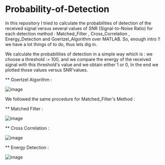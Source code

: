 # Probability-of-Detection

In this repository I tried to calculate the probabilities of detection of the received signal versus several values of SNR (Signal-to-Noise Ratio) for each detection method : Matched_Filter , Cross_Correlation , Energy_Detection and Goertzel_Algorithm over MATLAB. So, enough intro !! we have a lot things of to do, thus lets dig in.

We calculate the probabilities of detection in a simple way which is : we choose a threshold := 100, and we compare the energy of the received signal with this threshold's value and we obtain either 1 or 0, In the end we plotted those values versus SNR'values.

** Goertzel Algorithm :

![image](https://user-images.githubusercontent.com/43390471/55794922-dc721800-5ac6-11e9-8354-b7d0caf4c87a.png)


We followed the same procedure for Matched_Filter's Method : 

** Matched Filter :


![image](https://user-images.githubusercontent.com/43390471/55805596-059ea280-5adf-11e9-8075-7c5d05203854.png)


** Cross Correlation : 

![image](https://user-images.githubusercontent.com/43390471/55807131-fec55f00-5ae1-11e9-980a-ee62fdc264eb.png)


** Energy Detection :

![image](https://user-images.githubusercontent.com/43390471/55793494-4f798f80-5ac3-11e9-9ec5-52cabd0fe7d2.png)

